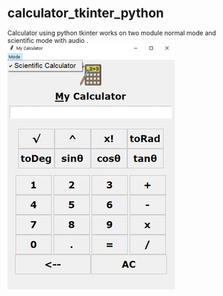 # calculator_tkinter_python
Calculator using python tkinter  works on two module normal mode and scientific mode with audio .
![Alt text](thumbnail_large.png "Screenshot of final project")

